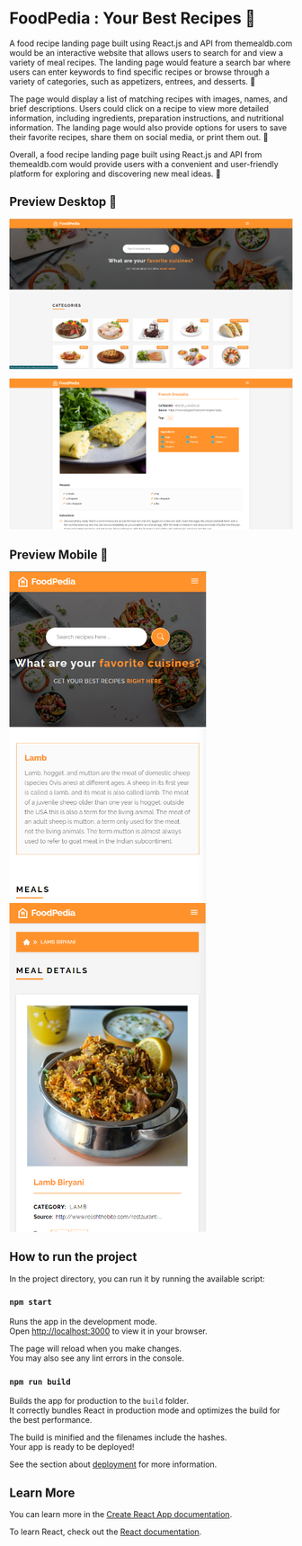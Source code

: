# FoodPedia : Your Best Recipes 🍒

A food recipe landing page built using React.js and API from themealdb.com would be an interactive website that allows users to search for and view a variety of meal recipes. The landing page would feature a search bar where users can enter keywords to find specific recipes or browse through a variety of categories, such as appetizers, entrees, and desserts. 🍤

The page would display a list of matching recipes with images, names, and brief descriptions. Users could click on a recipe to view more detailed information, including ingredients, preparation instructions, and nutritional information. The landing page would also provide options for users to save their favorite recipes, share them on social media, or print them out. 🍖

Overall, a food recipe landing page built using React.js and API from themealdb.com would provide users with a convenient and user-friendly platform for exploring and discovering new meal ideas. 🍕

## Preview Desktop 🍜

![preview-desktop1](/src/assets/preview/preview-dekstop1.png)

![preview-desktop2](/src/assets/preview/preview-desktop2.png)

## Preview Mobile 🥗

<img src='/src/assets/preview/preview-mobile1.PNG' width='350' alt='Preview Mobile 1' />
<img src='/src/assets/preview/preview-mobile2.PNG' width='350' alt='Preview Mobile 2' />

## How to run the project

In the project directory, you can run it by running the available script:

### `npm start`

Runs the app in the development mode.\
Open [http://localhost:3000](http://localhost:3000) to view it in your browser.

The page will reload when you make changes.\
You may also see any lint errors in the console.

### `npm run build`

Builds the app for production to the `build` folder.\
It correctly bundles React in production mode and optimizes the build for the best performance.

The build is minified and the filenames include the hashes.\
Your app is ready to be deployed!

See the section about [deployment](https://facebook.github.io/create-react-app/docs/deployment) for more information.

## Learn More

You can learn more in the [Create React App documentation](https://facebook.github.io/create-react-app/docs/getting-started).

To learn React, check out the [React documentation](https://reactjs.org/).
